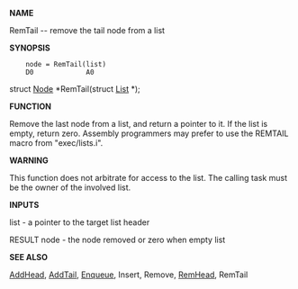 
**NAME**

RemTail -- remove the tail node from a list

**SYNOPSIS**

```
    node = RemTail(list)
    D0             A0

```
struct [Node](Node) *RemTail(struct [List](List) *);

**FUNCTION**

Remove the last node from a list, and return a pointer to it. If
the list is empty, return zero. Assembly programmers may prefer to
use the REMTAIL macro from &#034;exec/lists.i&#034;.

**WARNING**

This function does not arbitrate for access to the list.  The
calling task must be the owner of the involved list.

**INPUTS**

list - a pointer to the target list header

RESULT
node - the node removed or zero when empty list

**SEE ALSO**

[AddHead](AddHead), [AddTail](AddTail), [Enqueue](Enqueue), Insert, Remove, [RemHead](RemHead), RemTail

